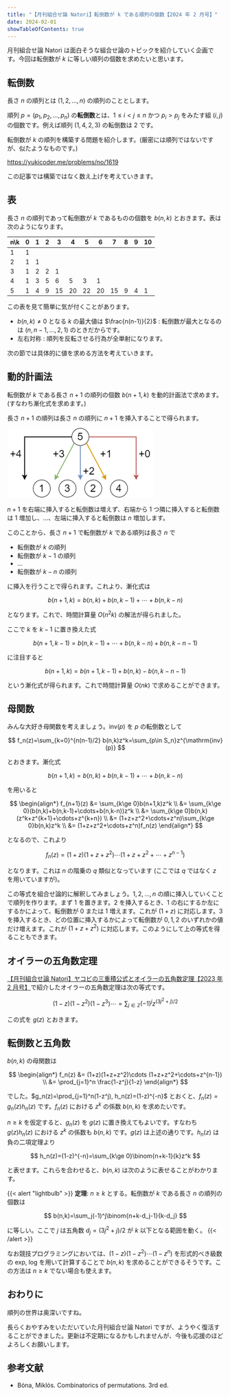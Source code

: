 ```yaml
---
title: "【月刊組合せ論 Natori】転倒数が k である順列の個数【2024 年 2 月号】"
date: 2024-02-01
showTableOfContents: true
---
```


月刊組合せ論 Natori は面白そうな組合せ論のトピックを紹介していく企画です。今回は転倒数が $k$ に等しい順列の個数を求めたいと思います。

## 転倒数

長さ $n$ の順列とは $(1,2,\ldots,n)$ の順列のこととします。

順列 $p=(p_1,p_2,\ldots,p_n)$ の**転倒数**とは、$1\le i<j\le n$ かつ $p_i>p_j$ をみたす組 $(i,j)$ の個数です。例えば順列 $(1,4,2,3)$ の転倒数は 2 です。

転倒数が $k$ の順列を構築する問題を紹介します。(厳密には順列ではないですが、似たようなものです。)

https://yukicoder.me/problems/no/1619

この記事では構築ではなく数え上げを考えていきます。

## 表

長さ $n$ の順列であって転倒数が $k$ であるものの個数を $b(n,k)$ とおきます。表は次のようになります。

| n\k | 0 | 1 | 2 | 3 | 4 | 5 | 6 | 7 | 8 | 9 | 10 |
| - | - | - | - | - | - | - | - | - | - | - | - |
| 1 | 1 |
| 2 | 1 | 1 |
| 3 | 1 | 2 | 2 | 1 |
| 4 | 1 | 3 | 5 | 6 | 5 | 3 | 1
| 5 | 1 | 4 | 9 | 15 | 20 | 22 | 20 | 15 | 9 | 4 | 1 |

この表を見て簡単に気が付くことがあります。

- $b(n,k)\ne 0$ となる $k$ の最大値は $\frac{n(n-1)}{2}$ : 転倒数が最大となるのは $(n,n-1,\ldots,2,1)$ のときだからです。
- 左右対称 : 順列を反転させる行為が全単射になります。

次の節では具体的に値を求める方法を考えていきます。

## 動的計画法

転倒数が $k$ である長さ $n+1$ の順列の個数 $b(n+1,k)$ を動的計画法で求めます。(すなわち漸化式を求めます。)

長さ $n+1$ の順列は長さ $n$ の順列に $n+1$ を挿入することで得られます。

![](./featured.png)

$n+1$ を右端に挿入すると転倒数は増えず、右端から 1 つ隣に挿入すると転倒数は 1 増加し、…、左端に挿入すると転倒数は $n$ 増加します。

このことから、長さ $n+1$ で転倒数が $k$ である順列は長さ $n$ で

- 転倒数が $k$ の順列
- 転倒数が $k-1$ の順列
- …
- 転倒数が $k-n$ の順列

に挿入を行うことで得られます。これより、漸化式は

$$
b(n+1,k)=b(n,k)+b(n,k-1)+\cdots+b(n,k-n)
$$

となります。これで、時間計算量 $O(n^2k)$ の解法が得られました。

ここで $k$ を $k-1$ に置き換えた式

$$
b(n+1,k-1)=b(n,k-1)+\cdots+b(n,k-n)+b(n,k-n-1)
$$

に注目すると

$$
b(n+1,k)=b(n+1,k-1)+b(n,k)-b(n,k-n-1)
$$

という漸化式が得られます。これで時間計算量 $O(nk)$ で求めることができます。

## 母関数

みんな大好き母関数を考えましょう。$\mathrm{inv}(p)$ を $p$ の転倒数として

$$
f_n(z)=\sum_{k=0}^{n(n-1)/2} b(n,k)z^k=\sum_{p\in S_n}z^{\mathrm{inv}(p)}
$$

とおきます。漸化式

$$
b(n+1,k)=b(n,k)+b(n,k-1)+\cdots+b(n,k-n)
$$

を用いると

$$
\begin{align*}
f_{n+1}(z) &= \sum_{k\ge 0}b(n+1,k)z^k \\
&= \sum_{k\ge 0}(b(n,k)+b(n,k-1)+\cdots+b(n,k-n))z^k \\
&= \sum_{k\ge 0}b(n,k)(z^k+z^{k+1}+\cdots+z^{k+n}) \\
&= (1+z+z^2+\cdots+z^n)\sum_{k\ge 0}b(n,k)z^k \\
&= (1+z+z^2+\cdots+z^n)f_n(z)
\end{align*}
$$

となるので、これより

$$
f_n(z)=(1+z)(1+z+z^2)\cdots (1+z+z^2+\cdots+z^{n-1})
$$

となります。これは $n$ の階乗の $q$ 類似となっています (ここでは $q$ ではなく $z$ を用いていますが)。

この等式を組合せ論的に解釈してみましょう。$1,2,\ldots,n$ の順に挿入していくことで順列を作ります。まず $1$ を置きます。$2$ を挿入するとき、$1$ の右にするか左にするかによって、転倒数が 0 または 1 増えます。これが $(1+z)$ に対応します。$3$ を挿入するとき、どの位置に挿入するかによって転倒数が $0,1,2$ のいずれかの値だけ増えます。これが $(1+z+z^2)$ に対応します。このようにして上の等式を得ることもできます。

## オイラーの五角数定理

[【月刊組合せ論 Natori】ヤコビの三重積公式とオイラーの五角数定理【2023 年 2 月号】](../202302/)で紹介したオイラーの五角数定理は次の等式です。

$$
(1-z)(1-z^2)(1-z^3)\cdots =\sum_{j\in\mathbb{Z}}(-1)^jz^{(3j^2+j)/2}
$$

この式を $g(z)$ とおきます。

## 転倒数と五角数

$b(n,k)$ の母関数は

$$
\begin{align*}
f_n(z) &= (1+z)(1+z+z^2)\cdots (1+z+z^2+\cdots+z^{n-1}) \\
&= \prod_{j=1}^n \frac{1-z^j}{1-z}
\end{align*}
$$

でした。$g_n(z)=\prod_{j=1}^n(1-z^j), h_n(z)=(1-z)^{-n}$ とおくと、$f_n(z)=g_n(z)h_n(z)$ です。$f_n(z)$ における $z^k$ の係数 $b(n,k)$ を求めたいです。

$n\ge k$ を仮定すると、$g_n(z)$ を $g(z)$ に置き換えてもよいです。すなわち $g(z)h_n(z)$ における $z^k$ の係数も $b(n,k)$ です。$g(z)$ は上述の通りです。$h_n(z)$ は負の二項定理より

$$
h_n(z)=(1-z)^{-n}=\sum_{k\ge 0}\binom{n+k-1}{k}z^k
$$

と表せます。これらを合わせると、$b(n,k)$ は次のように表せることがわかります。

{{< alert "lightbulb" >}}
**定理**: $n\ge k$ とする。転倒数が $k$ である長さ $n$ の順列の個数は

$$
b(n,k)=\sum_j(-1)^j\binom{n+k-d_j-1}{k-d_j}
$$

に等しい。ここで $j$ は五角数 $d_j=(3j^2+j)/2$ が $k$ 以下となる範囲を動く。
{{< /alert >}}

なお競技プログラミングにおいては、$(1-z)(1-z^2)\cdots (1-z^n)$ を形式的べき級数の exp, log を用いて計算することで $b(n,k)$ を求めることができるそうです。この方法は $n\ge k$ でない場合も使えます。

## おわりに

順列の世界は奥深いですね。

長らくおやすみをいただいていた月刊組合せ論 Natori ですが、ようやく復活することができました。更新は不定期になるかもしれませんが、今後も応援のほどよろしくお願いします。

## 参考文献

- Bóna, Miklós. Combinatorics of permutations. 3rd ed.
